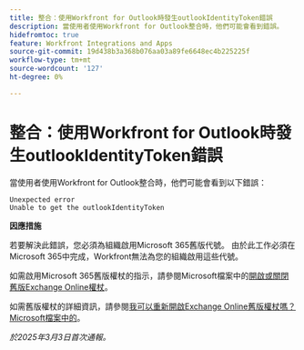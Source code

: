 ```yaml
---
title: 整合：使用Workfront for Outlook時發生outlookIdentityToken錯誤
description: 當使用者使用Workfront for Outlook整合時，他們可能會看到錯誤。
hidefromtoc: true
feature: Workfront Integrations and Apps
source-git-commit: 19d438b3a368b076aa03a89fe6648ec4b225225f
workflow-type: tm+mt
source-wordcount: '127'
ht-degree: 0%

---
```



# 整合：使用Workfront for Outlook時發生outlookIdentityToken錯誤

當使用者使用Workfront for Outlook整合時，他們可能會看到以下錯誤：

```
Unexpected error
Unable to get the outlookIdentityToken
```

**因應措施**


若要解決此錯誤，您必須為組織啟用Microsoft 365舊版代號。 由於此工作必須在Microsoft 365中完成，Workfront無法為您的組織啟用這些代號。

如需啟用Microsoft 365舊版權杖的指示，請參閱Microsoft檔案中的[開啟或關閉舊版Exchange Online權杖](https://learn.microsoft.com/en-us/office/dev/add-ins/outlook/turn-exchange-tokens-on-off)。

如需舊版權杖的詳細資訊，請參閱[我可以重新開啟Exchange Online舊版權杖嗎？Microsoft檔案中的](https://learn.microsoft.com/en-us/office/dev/add-ins/outlook/faq-nested-app-auth-outlook-legacy-tokens#can-i-turn-exchange-online-legacy-tokens-back-on)。


_於2025年3月3日首次通報。_
